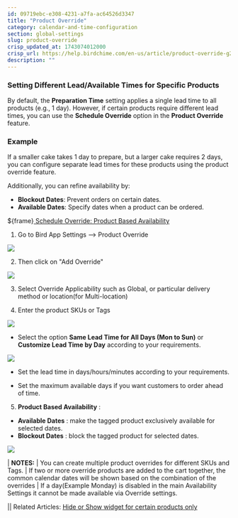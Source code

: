 ```yaml
---
id: 09719ebc-e308-4231-a7fa-ac64526d3347
title: "Product Override"
category: calendar-and-time-configuration
section: global-settings
slug: product-override
crisp_updated_at: 1743074012000
crisp_url: https://help.birdchime.com/en-us/article/product-override-g2yfl9/
description: ""
---
```


### Setting Different Lead/Available Times for Specific Products

By default, the **Preparation Time** setting applies a single lead time to all products (e.g., 1 day). However, if certain products require different lead times, you can use the **Schedule Override** option in the **Product Override** feature.

### Example

If a smaller cake takes 1 day to prepare, but a larger cake requires 2 days, you can configure separate lead times for these products using the product override feature.

Additionally, you can refine availability by:

* **Blockout Dates**: Prevent orders on certain dates.
* **Available Dates**: Specify dates when a product can be ordered.

 ${frame}[ Schedule Override: Product Based Availability ](https://www.loom.com/embed/31a89fe58def47c1a8addeb43a69ea69?sid=f80e0aab-95a2-4c02-bdde-e0242fced43c) 

1. Go to Bird App Settings --> Product Override

![](https://storage.crisp.chat/users/helpdesk/website/ca826b447482b000/product-override-menu-selectio_8u66uj.png)

2. Then click on "Add Override"

![](https://storage.crisp.chat/users/helpdesk/website/ca826b447482b000/screenshot-2025-02-03-174518_171gcbk.png)

3. Select Override Applicability such as Global, or particular delivery method or location(for Multi-location)

4. Enter the product SKUs or Tags

![](https://storage.crisp.chat/users/helpdesk/website/ca826b447482b000/tagsku_1ddhb54.png)

* Select the option **Same Lead Time for All Days (Mon to Sun)** or **Customize Lead Time by Day** according to your requirements.

![](https://storage.crisp.chat/users/helpdesk/website/ca826b447482b000/screenshot-2024-12-16-083621_1itz2la.png)

* Set the lead time in days/hours/minutes according to your requirements.

* Set the maximum available days if you want customers to order ahead of time.

5. **Product Based Availability** :
* **Available Dates** : make the tagged product exclusively available for selected dates.
* **Blockout Dates** : block the tagged product for selected dates.

![](https://storage.crisp.chat/users/helpdesk/website/ca826b447482b000/screenshot-2024-12-16-083224_rbz3uu.png)

| **NOTES:**
| You can create multiple product overrides for different SKUs and Tags.
| If two or more override products are added to the cart together, the common calendar dates will be shown based on the combination of the overrides
| If a day(Example Monday) is disabled in the main Availability Settings it cannot be made available via Override settings.

|| Related Articles: [Hide or Show widget for certain products only](https://help.birdchime.com/en-us/article/hide-or-show-widget-for-certain-products-only-14nf3pv/?bust=1709814859482)
